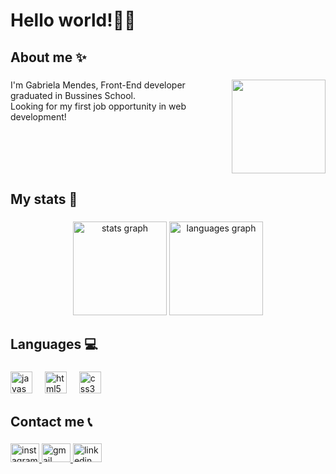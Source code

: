 <h1 align="left">Hello world!👋🏼</h1>

###

<h2 align="left">About me ✨</h2>

###

<img align="right" height="150" src="https://i.pinimg.com/originals/a4/04/a4/a404a481f48045b1a24cdbba5cc8d350.gif"  />

###

<p align="left">I'm Gabriela Mendes, Front-End developer graduated in Bussines School.<br>Looking for my first job opportunity in web development!</p>

###

<br clear="both">

<h2 align="left">My stats 📍</h2>

###

<div align="center">
  <img src="https://github-readme-stats.vercel.app/api?username=gabrielaoliveiramendes&hide_title=false&hide_rank=false&show_icons=true&include_all_commits=true&count_private=true&disable_animations=false&theme=date_night&locale=en&hide_border=false&order=1&custom_title=Gabriela's%20Github%20Stats" height="150" alt="stats graph"  />
  <img src="https://github-readme-stats.vercel.app/api/top-langs?username=gabrielaoliveiramendes&locale=en&hide_title=false&layout=compact&card_width=320&langs_count=5&theme=date_night&hide_border=false&order=2" height="150" alt="languages graph"  />
</div>

###

<h2 align="left">Languages 💻</h2>

###

<div align="left">
  <img src="https://skillicons.dev/icons?i=js" height="35" alt="javascript logo"  />
  <img width="12" />
  <img src="https://cdn.simpleicons.org/html5/E34F26" height="35" alt="html5 logo"  />
  <img width="12" />
  <img src="https://cdn.simpleicons.org/css3/1572B6" height="35" alt="css3 logo"  />
</div>

###

<h2 align="left">Contact me 📞</h2>

###

<div align="left">
  <a href="https://www.instagram.com/gabiomendes/" target="_blank">
    <img src="https://raw.githubusercontent.com/maurodesouza/profile-readme-generator/master/src/assets/icons/social/instagram/default.svg" width="46" height="30" alt="instagram logo"  />
  </a>
  <a href="mailto:gabimendes7@gmail.com" target="_blank">
    <img src="https://raw.githubusercontent.com/maurodesouza/profile-readme-generator/master/src/assets/icons/social/gmail/default.svg" width="46" height="30" alt="gmail logo"  />
  </a>
  <a href="www.linkedin.com/in/gabrielaoliveiramendes" target="_blank">
    <img src="https://raw.githubusercontent.com/maurodesouza/profile-readme-generator/master/src/assets/icons/social/linkedin/default.svg" width="46" height="30" alt="linkedin logo"  />
  </a>
</div>

###
